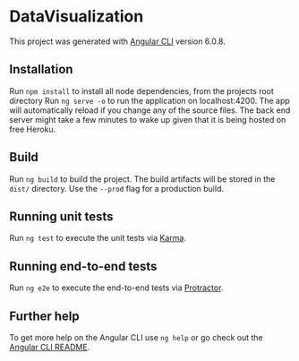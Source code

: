 # DataVisualization

This project was generated with [Angular CLI](https://github.com/angular/angular-cli) version 6.0.8.

## Installation

Run `npm install` to install all node dependencies, from the projects root directory
Run `ng serve -o` to run the application on localhost:4200. The app will automatically reload if you change any of the source files.
The back end server might take a few minutes to wake up given that it is being hosted on free Heroku.

## Build

Run `ng build` to build the project. The build artifacts will be stored in the `dist/` directory. Use the `--prod` flag for a production build.

## Running unit tests

Run `ng test` to execute the unit tests via [Karma](https://karma-runner.github.io).

## Running end-to-end tests

Run `ng e2e` to execute the end-to-end tests via [Protractor](http://www.protractortest.org/).

## Further help

To get more help on the Angular CLI use `ng help` or go check out the [Angular CLI README](https://github.com/angular/angular-cli/blob/master/README.md).
